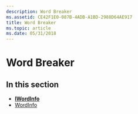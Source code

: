```yaml
---
description: Word Breaker
ms.assetid: CE42F1E0-087B-4ADB-A1BD-2988D64AE917
title: Word Breaker
ms.topic: article
ms.date: 05/31/2018
---
```


# Word Breaker

## In this section

-   [**IWordInfo**](iwordinfo.md)
-   [WordInfo](wordinfo-coclass.md)

 

 




